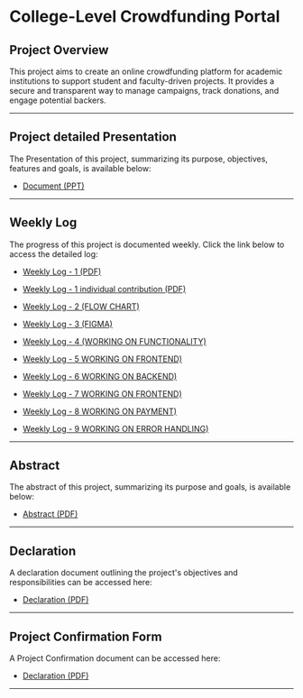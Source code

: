 # College-Level Crowdfunding Portal

## Project Overview

This project aims to create an online crowdfunding platform for academic institutions to support student and faculty-driven projects. It provides a secure and transparent way to manage campaigns, track donations, and engage potential backers.

---

## Project detailed Presentation

The Presentation of this project, summarizing its purpose, objectives, features and goals, is available below:

- [Document (PPT)](https://docs.google.com/presentation/d/1SbJcNVY5JBi-R5y5AcQ2_47_n8NCdLSrDjWWs_d2InQ/edit?usp=sharing)

---

## Weekly Log

The progress of this project is documented weekly. Click the link below to access the detailed log:

- [Weekly Log - 1 (PDF)](docs/week1-log.pdf)

- [Weekly Log - 1 individual contribution (PDF)](docs/week-1.pdf)

- [Weekly Log - 2 (FLOW CHART)](docs/week-2.pdf)

- [Weekly Log - 3 (FIGMA)](docs/week3-log.md)

- [Weekly Log - 4 (WORKING ON FUNCTIONALITY)](docs/week4-log.md)

- [Weekly Log - 5 WORKING ON FRONTEND)](docs/week5)

- [Weekly Log - 6 WORKING ON BACKEND)](docs/week6-log.md)

- [Weekly Log - 7 WORKING ON FRONTEND)](docs/week7/)

- [Weekly Log - 8 WORKING ON PAYMENT)](docs/week-8.pdf)

- [Weekly Log - 9 WORKING ON ERROR HANDLING)](docs/week-9.pdf)

---

## Abstract

The abstract of this project, summarizing its purpose and goals, is available below:

- [Abstract (PDF)](https://docs.google.com/document/d/e/2PACX-1vQwan-XKZvt3Dy5pA3wfO8hcgpCz8Fr90D71qGB71n0qMxfyVDftOAl-2O9VmZU3iGXQZxCu4RprYAd/pub)

---

## Declaration

A declaration document outlining the project's objectives and responsibilities can be accessed here:

- [Declaration (PDF)](docs/211CS105-DF-21.01.2025.pdf)

---

## Project Confirmation Form

A Project Confirmation document can be accessed here:

- [Declaration (PDF)](docs/211CS105-CF-21.01.2025.pdf)

---
